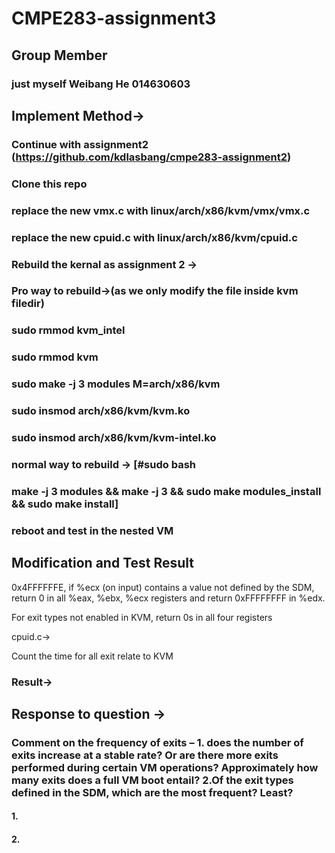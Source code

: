 # CMPE283-assignment3
## Group Member
### just myself Weibang He 014630603

## Implement Method->
### Continue with assignment2 (https://github.com/kdlasbang/cmpe283-assignment2)
### Clone this repo
### replace the new vmx.c with linux/arch/x86/kvm/vmx/vmx.c
### replace the new cpuid.c with linux/arch/x86/kvm/cpuid.c
### Rebuild the kernal as assignment 2 ->
### Pro way to rebuild->(as we only modify the file inside kvm filedir)
### sudo rmmod kvm_intel
### sudo rmmod kvm
### sudo make -j 3 modules M=arch/x86/kvm
### sudo insmod arch/x86/kvm/kvm.ko
### sudo insmod arch/x86/kvm/kvm-intel.ko
### normal way to rebuild -> [#sudo bash
### make -j 3 modules && make -j 3 && sudo make modules_install && sudo make install]
### reboot and test in the nested VM

## Modification and Test Result
0x4FFFFFFE, if %ecx (on input) contains a value not defined by the SDM, return 0 in all %eax, %ebx, %ecx registers and return 0xFFFFFFFF in %edx. 

For exit types not enabled in KVM, return 0s in all four registers

cpuid.c->

Count the time for all exit relate to KVM

### Result->


## Response to question ->
### Comment on the frequency of exits – 1. does the number of exits increase at a stable rate? Or are there more exits performed during certain VM operations? Approximately how many exits does a full VM boot entail? 2.Of the exit types defined in the SDM, which are the most frequent? Least? 

#### 1.
#### 2.
